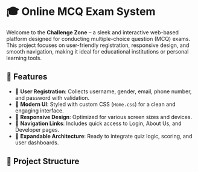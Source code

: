 # 🎓 Online MCQ Exam System

Welcome to the **Challenge Zone** – a sleek and interactive web-based platform designed for conducting multiple-choice question (MCQ) exams. This project focuses on user-friendly registration, responsive design, and smooth navigation, making it ideal for educational institutions or personal learning tools.

## 🚀 Features

- 🔐 **User Registration**: Collects username, gender, email, phone number, and password with validation.
- 🎨 **Modern UI**: Styled with custom CSS (`Home.css`) for a clean and engaging interface.
- 📱 **Responsive Design**: Optimized for various screen sizes and devices.
- 🧭 **Navigation Links**: Includes quick access to Login, About Us, and Developer pages.
- 🧠 **Expandable Architecture**: Ready to integrate quiz logic, scoring, and user dashboards.

## 📁 Project Structure
